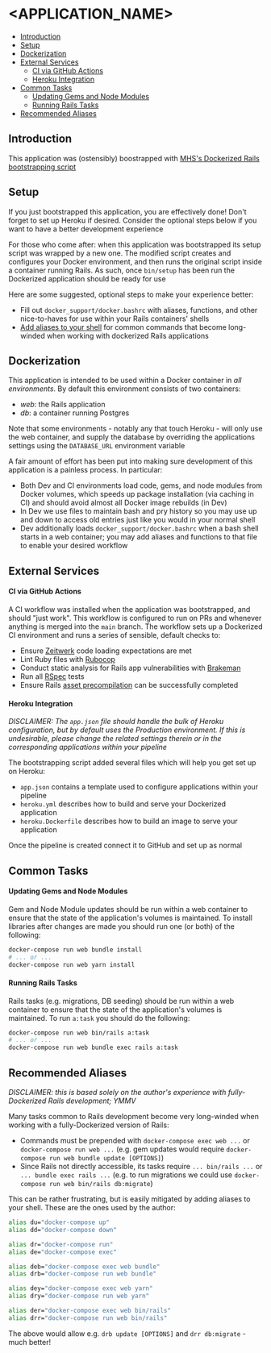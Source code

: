 # <APPLICATION_NAME>

- [Introduction](#introduction)
- [Setup](#setup)
- [Dockerization](#dockerization)
- [External Services](#external-services)
  - [CI via GitHub Actions](#ci-via-github-actions)
  - [Heroku Integration](#heroku-integration)
- [Common Tasks](#common-tasks)
  - [Updating Gems and Node Modules](#updating-gems-and-node-modules)
  - [Running Rails Tasks](#running-rails-tasks)
- [Recommended Aliases](#recommended-aliases)

## Introduction

This application was (ostensibly) boostrapped with [MHS's Dockerized Rails bootstrapping script](https://github.com/mhs/docker-rails-bootstrapper)

## Setup

If you just bootstrapped this application, you are effectively done! Don't forget to set up Heroku if desired. Consider the optional steps below if you want to have a better development experience

For those who come after: when this application was bootstrapped its setup script was wrapped by a new one. The modified script creates and configures your Docker environment, and then runs the original script inside a container running Rails. As such, once `bin/setup` has been run the Dockerized application should be ready for use

Here are some suggested, optional steps to make your experience better:

- Fill out `docker_support/docker.bashrc` with aliases, functions, and other nice-to-haves for use within your Rails containers' shells
- [Add aliases to your shell](#recommended-aliases) for common commands that become long-winded when working with dockerized Rails applications

## Dockerization

This application is intended to be used within a Docker container in _all environments_. By default this environment consists of two containers:

- *web*: the Rails application
- *db*: a container running Postgres

Note that some environments - notably any that touch Heroku - will only use the web container, and supply the database by overriding the applications settings using the `DATABASE_URL` environment variable

A fair amount of effort has been put into making sure development of this application is a painless process. In particular:

- Both Dev and CI environments load code, gems, and node modules from Docker volumes, which speeds up package installation (via caching in CI) and should avoid almost all Docker image rebuilds (in Dev)
- In Dev we use files to maintain bash and pry history so you may use up and down to access old entries just like you would in your normal shell
- Dev additionally loads `docker_support/docker.bashrc` when a bash shell starts in a web container; you may add aliases and functions to that file to enable your desired workflow

## External Services

#### CI via GitHub Actions

A CI workflow was installed when the application was bootstrapped, and should "just work". This workflow is configured to run on PRs and whenever anything is merged into the `main` branch. The workflow sets up a Dockerized CI environment and runs a series of sensible, default checks to:

- Ensure [Zeitwerk](https://github.com/fxn/zeitwerk) code loading expectations are met
- Lint Ruby files with [Rubocop](https://docs.rubocop.org/rubocop/index.html)
- Conduct static analysis for Rails app vulnerabilities with [Brakeman](https://brakemanscanner.org/docs/)
- Run all [RSpec](https://rspec.info/documentation/) tests
- Ensure Rails [asset precompilation](https://guides.rubyonrails.org/asset_pipeline.html) can be successfully completed

#### Heroku Integration

*DISCLAIMER: The `app.json` file should handle the bulk of Heroku configuration, but by default uses the Production environment. If this is undesirable, please change the related settings therein or in the corresponding applications within your pipeline*

The bootstrapping script added several files which will help you get set up on Heroku:

- `app.json` contains a template used to configure applications within your pipeline
- `heroku.yml` describes how to build and serve your Dockerized application
- `heroku.Dockerfile` describes how to build an image to serve your application

Once the pipeline is created connect it to GitHub and set up as normal

## Common Tasks

#### Updating Gems and Node Modules

Gem and Node Module updates should be run within a web container to ensure that the state of the application's volumes is maintained. To install libraries after changes are made you should run one (or both) of the following:

```sh
docker-compose run web bundle install
# ... or ...
docker-compose run web yarn install
```

#### Running Rails Tasks

Rails tasks (e.g. migrations, DB seeding) should be run within a web container to ensure that the state of the application's volumes is maintained. To run `a:task` you should do the following:


```sh
docker-compose run web bin/rails a:task
# ... or ...
docker-compose run web bundle exec rails a:task
```

## Recommended Aliases

*DISCLAIMER: this is based solely on the author's experience with fully-Dockerized Rails development; YMMV*

Many tasks common to Rails development become very long-winded when working with a fully-Dockerized version of Rails:

- Commands must be prepended with `docker-compose exec web ...` or `docker-compose run web ...` (e.g. gem updates would require `docker-compose run web bundle update [OPTIONS]`)
- Since Rails not directly accessible, its tasks require `... bin/rails ...` or `... bundle exec rails ...`  (e.g. to run migrations we could use `docker-compose run web bin/rails db:migrate`)

This can be rather frustrating, but is easily mitigated by adding aliases to your shell. These are the ones used by the author:

```sh
alias du="docker-compose up"
alias dd="docker-compose down"

alias dr="docker-compose run"
alias de="docker-compose exec"

alias deb="docker-compose exec web bundle"
alias drb="docker-compose run web bundle"

alias dey="docker-compose exec web yarn"
alias dry="docker-compose run web yarn"

alias der="docker-compose exec web bin/rails"
alias drr="docker-compose run web bin/rails"
```

The above would allow e.g. `drb update [OPTIONS]` and `drr db:migrate` - much better!
